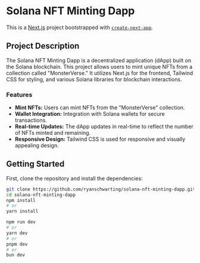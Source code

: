 # Solana NFT Minting Dapp

This is a [Next.js](https://nextjs.org/) project bootstrapped with [`create-next-app`](https://github.com/vercel/next.js/tree/canary/packages/create-next-app).

## Project Description

The Solana NFT Minting Dapp is a decentralized application (dApp) built on the Solana blockchain. This project allows users to mint unique NFTs from a collection called "MonsterVerse." It utilizes Next.js for the frontend, Tailwind CSS for styling, and various Solana libraries for blockchain interactions.

### Features

- **Mint NFTs:** Users can mint NFTs from the "MonsterVerse" collection.
- **Wallet Integration:** Integration with Solana wallets for secure transactions.
- **Real-time Updates:** The dApp updates in real-time to reflect the number of NFTs minted and remaining.
- **Responsive Design:** Tailwind CSS is used for responsive and visually appealing design.

## Getting Started

First, clone the repository and install the dependencies:

```bash
git clone https://github.com/ryanschwarting/solana-nft-minting-dapp.git
cd solana-nft-minting-dapp
npm install
# or
yarn install

npm run dev
# or
yarn dev
# or
pnpm dev
# or
bun dev
```

